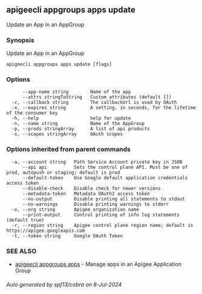 ## apigeecli appgroups apps update

Update an App in an AppGroup

### Synopsis

Update an App in an AppGroup

```
apigeecli appgroups apps update [flags]
```

### Options

```
      --app-name string        Name of the app
      --attrs stringToString   Custom attributes (default [])
  -c, --callback string        The callbackUrl is used by OAuth
  -x, --expires string         A setting, in seconds, for the lifetime of the consumer key
  -h, --help                   help for update
  -n, --name string            Name of the AppGroup
  -p, --prods stringArray      A list of api products
  -s, --scopes stringArray     OAuth scopes
```

### Options inherited from parent commands

```
  -a, --account string   Path Service Account private key in JSON
      --api api          Sets the control plane API. Must be one of prod, autopush or staging; default is prod
      --default-token    Use Google default application credentials access token
      --disable-check    Disable check for newer versions
      --metadata-token   Metadata OAuth2 access token
      --no-output        Disable printing all statements to stdout
      --no-warnings      Disable printing warnings to stderr
  -o, --org string       Apigee organization name
      --print-output     Control printing of info log statements (default true)
  -r, --region string    Apigee control plane region name; default is https://apigee.googleapis.com
  -t, --token string     Google OAuth Token
```

### SEE ALSO

* [apigeecli appgroups apps](apigeecli_appgroups_apps.md)	 - Manage apps in an Apigee Application Group

###### Auto generated by spf13/cobra on 8-Jul-2024

